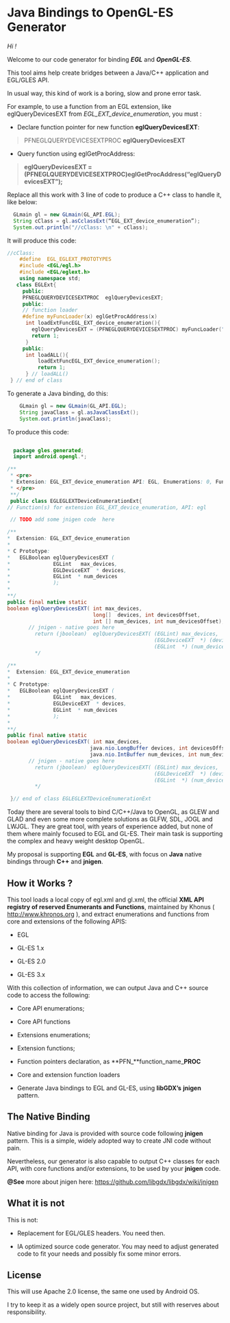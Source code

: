 Java Bindings to OpenGL-ES Generator 
=====================================

*Hi !*

Welcome to our code generator for binding ***EGL*** and ***OpenGL-ES***.

This tool aims help create bridges between a Java/C++ application and EGL/GLES API.

In usual way, this kind of work is a boring, slow and prone error task.

For example, to use a function from an EGL extension, like eglQueryDevicesEXT from *EGL\_EXT\_device\_enumeration*, you must :

-   Declare function pointer for new function **eglQueryDevicesEXT**:

> PFNEGLQUERYDEVICESEXTPROC **eglQueryDevicesEXT**

-   Query function using eglGetProcAddress:

> **eglQueryDevicesEXT = (**PFNEGLQUERYDEVICESEXTPROC**)eglGetProcAddress(“eglQueryDevicesEXT”);**

Replace all this work with 3 line of code to produce a C++ class to handle it, like below:
```java
  GLmain gl = new GLmain(GL_API.EGL);    
  String cClass = gl.asCclassExt(“EGL_EXT_device_enumeration”);
  System.out.println("//cClass: \n" + cClass);

```

It will produce this code:

```cpp
//cClass: 
    #define  EGL_EGLEXT_PROTOTYPES 
    #include <EGL/egl.h> 
    #include <EGL/eglext.h> 
    using namespace std;
   class EGLExt{
     public:      
	 PFNEGLQUERYDEVICESEXTPROC	eglQueryDevicesEXT;
     public:
     // function loader
     #define myFuncLoader(x) eglGetProcAddress(x)   
      int loadExtFuncEGL_EXT_device_enumeration(){
	    eglQueryDevicesEXT = (PFNEGLQUERYDEVICESEXTPROC) myFuncLoader("eglQueryDevicesEXT");
	    return 1;
      }
     public:
	  int loadALL(){
     	  loadExtFuncEGL_EXT_device_enumeration();
          return 1;
      } // loadALL()
 } // end of class
```

To generate a Java binding, do this:
```java
    GLmain gl = new GLmain(GL_API.EGL);    
    String javaClass = gl.asJavaClassExt();
    System.out.println(javaClass);

```

To produce this code:
```java

  package gles.generated;
  import android.opengl.*;

/**
 * <pre>
 * Extension: EGL_EXT_device_enumeration API: EGL, Enumerations: 0, Functions: 1
 * </pre>
 **/
 public class EGLEGLEXTDeviceEnumerationExt{
// Function(s) for extension EGL_EXT_device_enumeration, API: egl   

 // TODO add some jnigen code  here

/**
*  Extension: EGL_EXT_device_enumeration
*  
* C Prototype:
*   EGLBoolean eglQueryDevicesEXT ( 
*              EGLint   max_devices,
*              EGLDeviceEXT  * devices,
*              EGLint  * num_devices
*              );
* 
**/ 
public final native static 
boolean eglQueryDevicesEXT( int max_devices,
                            long[]  devices, int devicesOffset,
                            int [] num_devices, int num_devicesOffset);/*
       // jnigen - native goes here
         return (jboolean)  eglQueryDevicesEXT( (EGLint) max_devices,
                                                (EGLDeviceEXT  *) (devices + devicesOffset),
                                                (EGLint  *) (num_devices + num_devicesOffset));
         */

/**
*  Extension: EGL_EXT_device_enumeration
*  
* C Prototype:
*   EGLBoolean eglQueryDevicesEXT ( 
*              EGLint   max_devices,
*              EGLDeviceEXT  * devices,
*              EGLint  * num_devices
*              );
* 
**/ 
public final native static 
boolean eglQueryDevicesEXT( int max_devices,
                           java.nio.LongBuffer devices, int devicesOffset,
                           java.nio.IntBuffer num_devices, int num_devicesOffset); /*
       // jnigen - native goes here
         return (jboolean)  eglQueryDevicesEXT( (EGLint) max_devices,
                                                (EGLDeviceEXT  *) (devices + devicesOffset),
                                                (EGLint  *) (num_devices + num_devicesOffset));
         */

 }// end of class EGLEGLEXTDeviceEnumerationExt

```

Today there are several tools to bind C/C++/Java to OpenGL, as GLEW and GLAD and even some more complete solutions as GLFW, SDL, JOGL and LWJGL. They are great tool, with years of experience added, but none of them where mainly focused to EGL and GL-ES. Their main task is supporting the complex and heavy weight desktop OpenGL.

My proposal is supporting **EGL** and **GL-ES**, with focus on **Java** native bindings through **C++** and **jnigen**.

How it Works ?
--------------

This tool loads a local copy of egl.xml and gl.xml, the official **XML API registry of reserved Enumerants and Functions**, maintained by Khonus ( <http://www.khronos.org> ), and extract enumerations and functions from core and extensions of the following APIS:

-   EGL

-   GL-ES 1.x

-   GL-ES 2.0

-   GL-ES 3.x

With this collection of information, we can output Java and C++ source code to access the following:

-   Core API enumerations;

-   Core API functions

-   Extensions enumerations;

-   Extension functions;

-   Function pointers declaration, as **PFN\_**function\_name\_**PROC**

-   Core and extension function loaders

-   Generate Java bindings to EGL and GL-ES, using **libGDX’s** **jnigen** pattern.

The Native Binding
------------------

Native binding for Java is provided with source code following **jnigen** pattern. This is a simple, widely adopted way to create JNI code without pain.

Nevertheless, our generator is also capable to output C++ classes for each API, with core functions and/or extensions, to be used by your **jnigen** code.

**@See** more about jnigen here: <https://github.com/libgdx/libgdx/wiki/jnigen>

What it is not
--------------

This is not:

-   Replacement for EGL/GLES headers. You need then.

-   IA optimized source code generator. You may need to adjust generated code to fit your needs and possibly fix some minor errors.

License
-------

This will use Apache 2.0 license, the same one used by Android OS.

I try to keep it as a widely open source project, but still with reserves about responsibility.
